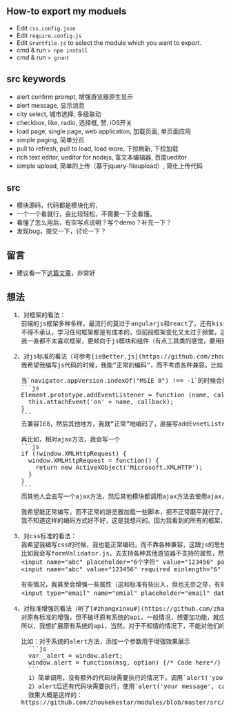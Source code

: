 ## How-to export my moduels
* Edit `css.config.json`
* Edit `require.config.js`
* Edit `Gruntfile.js` to select the module which you want to export.
* cmd & run `> npm install `
* cmd & run `> grunt `

## src keywords
* alert confirm prompt, 增强游览器原生显示
* alert message, 显示消息
* city select, 城市选择, 多级联动
* checkbox, like, radio, 选择框, 赞, iOS开关
* load page, single page, web application, 加载页面, 单页面应用
* simple paging, 简单分页
* pull to refresh, pull to load, load more, 下拉刷新, 下拉加载
* rich text editor, ueditor for nodejs, 富文本编辑器, 百度ueditor
* simple upload, 简单的上传（基于jquery-fileupload）, 简化上传代码

## src
* 模块源码，代码都是模块化的，
* 一个一个看就行，会比较轻松，不需要一下全看懂。
* 看懂了怎么用后，有空写点说明？写个demo？补充一下？
* 发现bug，提交一下，讨论一下？

## 留言
* 建议看一下[这篇文章](http://isux.tencent.com/half-package-web-components-for-design.html)，非常好

## 想法
<pre>
  1、对框架的看法：
    前端的js框架多种多样，最流行的莫过于angularjs和react了，还有kissy，YUI（有点走下坡路呢），不过，我觉得，这种框架都是对原有html标准的破坏，比如react有自己的jsx语法（虽然和html类似，但和标准相去甚远），还有angularjs有自己的好多属性，比如ng-app,ng-model之类的。
    不得不承认，学习任何框架都是有成本的，但前段框架变化又太过于频繁，这学习成本更是沉重。
    我一直都不太喜欢框架，更倾向于js模块和组件（有点工具类的感觉，要用到什么，就加载什么），是那种低耦合，不依赖于框架本身的模块和组件，不是那种基于react、kissy的模块或组件，而是能够直接拿来就能在游览器上跑的组件（当然，可能会依赖requirejs等模块加载工具）

  2、对js标准的看法（可参考[ieBetter.js](https://github.com/zhoukekestar/ieBetter.js)，目前正犹豫要不要支持IE，还是直接抛弃，再说吧。。）：
    我希望我编写js代码的时候，我能“正常的编码”，而不考虑各种兼容。比如，我会写一个`event.js`：

    当`navigator.appVersion.indexOf("MSIE 8") !== -1`的时候会执行
    ```js
    Element.prototype.addEventListener = function (name, callback) {
      this.attachEvent('on' + name, callback);
    }
    ```
    去兼容IE8，然后其他地方，我就“正常”地编码了，直接写addEvnetListener就行，不用考虑兼容。而不是像其他人一样，写一个addEvent方法，然后其他模块都调用addEvent方法，不用标准的addEventListener方法，我总感觉addEvent方法是多余的，感觉有点“污染环境”。

    再比如，相对ajax方法，我会写一个
    ```js
    if (!window.XMLHttpRequest) {
      window.XMLHttpRequest = function() {
        return new ActiveXObject('Microsoft.XMLHTTP');
      }
    }
    ```
    而其他人会去写一个ajax方法，然后其他模块都调用ajax方法去使用ajax，不用W3C的标准方法new XMLHttpRequest().

    我希望能正常编写，而不正常的游览器加载一些脚本，把不正常磨平就行了。
    我不知道这样的编码方式好不好，这是我想问的。因为我看到的所有的框架，包括大牛的编码不是这样的。都是添加一个额外的方法，然后把标准放一边，而我是想把标准通过兼容脚本而把“标准”成为“标准”。

  3、对css标准的看法：
    我希望我编写css的时候，我也能正常编码，而不靠各种兼容，这跟js的思想是一样的
    比如我会写formValidator.js，去支持各种其他游览器不支持的属性，然后我就可以这样写了
    &lt;input name="abc" placeholder="6个字符" value="123456" pattern="^[0-9]{6}$"&gt;
    &lt;input name="abc" value="123456" required minlength="6" maxlength="10"&gt;

    有些情况，我甚至会增强一些属性（这和标准有些出入，但也无奈之举，有些时候W3C的标准跟不上需求的变化，所以就。。。。）
    &lt;input type="email" name="emial" placeholder="email" data-msg='{"email":"emial格式错了啦"}'&gt;

  4、对标准增强的看法（听了[#zhangxinxu#](https://github.com/zhangxinxu)的建议，游览器api可能也会增强，这样会有冲突，有待思考）：
    对原有标准的增强，但不破坏原有系统的api，一般情况，想要加功能，就应该添加一个方法，而我不这么想，任何库、组件，如果学习曲线越陡，越容易被抛弃，
    所以，我想扩展原有系统的api，当然，对于不知情的情况下，不能对他们的代码造成不必要的困扰，所以要兼容原有系统的api

    比如：对于系统的alert方法，添加一个参数用于增强效果展示
      ```js
      var _alert = window.alert;
      window.alert = function(msg, option) {/* Code here*/}
      ```
      1）简单调用，没有额外的代码块需要执行的情况下。调用`alert('your message', false)`函数直接调用即可，后面的false参数表示不使用系统原生的弹出框
      2）alert后还有代码块需要执行，使用`alert('your message', callback-function)`，在callback-function中加入需要执行的代码（同步实现不了，只能callback了）
      效果大概是这样的：
    https://github.com/zhoukekestar/modules/blob/master/src/alert/demo.gif
</pre>
